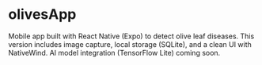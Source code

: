 # olivesApp
Mobile app built with React Native (Expo) to detect olive leaf diseases. This version includes image capture, local storage (SQLite), and a clean UI with NativeWind. AI model integration (TensorFlow Lite) coming soon.
